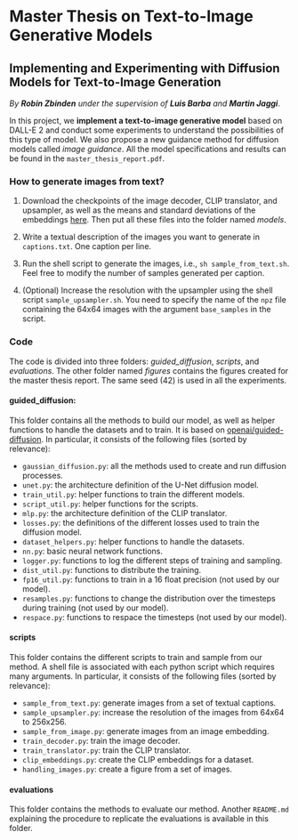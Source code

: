 # Master Thesis on Text-to-Image Generative Models
## Implementing and Experimenting with Diffusion Models for Text-to-Image Generation

*By **Robin Zbinden** under the supervision of **Luis Barba** and **Martin Jaggi***.

In this project, we **implement a text-to-image generative model** based on DALL-E 2 and conduct some experiments to understand the possibilities of this type of model. We also propose a new guidance method for diffusion models called *image guidance*. All the model specifications and results can be found in the `master_thesis_report.pdf`.

### How to generate images from text?

1. Download the checkpoints of the image decoder, CLIP translator, and upsampler, as well as the means and standard deviations of the embeddings [here](https://drive.google.com/drive/folders/1NEYwdgRLBx-nRvw66Td8cxr4nS5yTkgq?usp=sharing). Then put all these files into the folder named *models*.

2. Write a textual description of the images you want to generate in `captions.txt`. One caption per line.

3. Run the shell script to generate the images, i.e., `sh sample_from_text.sh`. Feel free to modify the number of samples generated per caption.

4. (Optional) Increase the resolution with the upsampler using the shell script `sample_upsampler.sh`. You need to specify the name of the `npz` file containing the 64x64 images with the argument `base_samples` in the script.

### Code

The code is divided into three folders: *guided_diffusion*, *scripts*, and *evaluations*. The other folder named *figures* contains the figures created for the master thesis report. The same seed (42) is used in all the experiments.

#### guided_diffusion:

This folder contains all the methods to build our model, as well as helper functions to handle the datasets and to train. It is based on [openai/guided-diffusion](https://github.com/openai/guided-diffusion). In particular, it consists of the following files (sorted by relevance):

- `gaussian_diffusion.py`: all the methods used to create and run diffusion processes.
- `unet.py`: the architecture definition of the U-Net diffusion model.
- `train_util.py`: helper functions to train the different models.
- `script_util.py`: helper functions for the scripts.
- `mlp.py`: the architecture definition of the CLIP translator.
- `losses.py`: the definitions of the different losses used to train the diffusion model.
- `dataset_helpers.py`: helper functions to handle the datasets.
- `nn.py`: basic neural network functions.
- `logger.py`: functions to log the different steps of training and sampling.
- `dist_util.py`: functions to distribute the training.
- `fp16_util.py`: functions to train in a 16 float precision (not used by our model).
- `resamples.py`: functions to change the distribution over the timesteps during training (not used by our model).
- `respace.py`: functions to respace the timesteps (not used by our model).

#### scripts

This folder contains the different scripts to train and sample from our method. A shell file is associated with each python script which requires many arguments. In particular, it consists of the following files (sorted by relevance):

- `sample_from_text.py`: generate images from a set of textual captions.
- `sample_upsampler.py`: increase the resolution of the images from 64x64 to 256x256.
- `sample_from_image.py`: generate images from an image embedding.
- `train_decoder.py`: train the image decoder.
- `train_translator.py`: train the CLIP translator.
- `clip_embeddings.py`: create the CLIP embeddings for a dataset.
- `handling_images.py`: create a figure from a set of images.

#### evaluations

This folder contains the methods to evaluate our method. Another `README.md` explaining the procedure to replicate the evaluations is available in this folder. 
